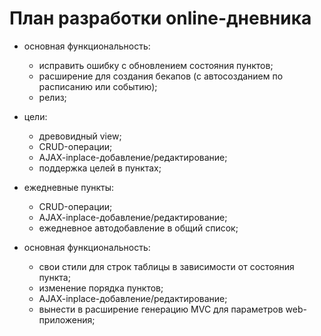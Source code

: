 План разработки online-дневника
================================================================================

* основная функциональность:
	* исправить ошибку с обновлением состояния пунктов;
	* расширение для создания бекапов (с автосозданием по расписанию или
	событию);
	* релиз;

* цели:
	* древовидный view;
	* CRUD-операции;
	* AJAX-inplace-добавление/редактирование;
	* поддержка целей в пунктах;
* ежедневные пункты:
	* CRUD-операции;
	* AJAX-inplace-добавление/редактирование;
	* ежедневное автодобавление в общий список;

* основная функциональность:
	* свои стили для строк таблицы в зависимости от состояния пункта;
	* изменение порядка пунктов;
	* AJAX-inplace-добавление/редактирование;
	* вынести в расширение генерацию MVC для параметров web-приложения;
